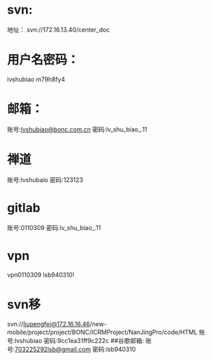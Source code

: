 # svn:
地址：
svn://172.16.13.40/center_doc
# 用户名密码：
lvshubiao
m79h8fy4
# 邮箱：
账号:lvshubiao@bonc.com.cn
密码:lv_shu_biao_.11
# 禅道
账号:lvshubaio
密码:123123
# gitlab
账号:0110309
密码:lv_shu_biao_.11
# vpn
vpn0110309
lsb940310!
# svn移
svn://liupengfei@172.16.16.46/new-mobile/project/project/BONC/ICRMProject/NanJingPro/code/HTML
账号:lvshubiao
密码:9cc1ea31ff9c222c
##谷歌邮箱:
账号:703225292lsb@gmail.com 
密码:lsb940310
